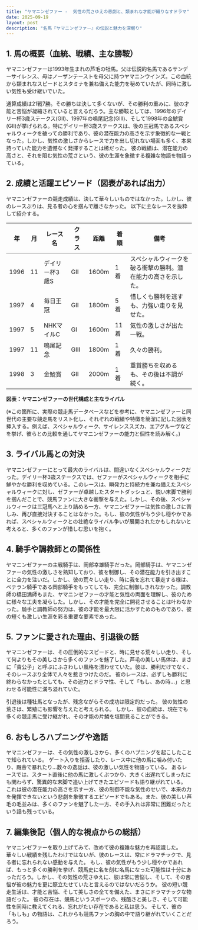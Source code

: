 ```yaml
---
title: "ヤマニンゼファー -  気性の荒さゆえの悲劇と、類まれな才能が織りなすドラマ"
date: 2025-09-19
layout: post
description: "名馬『ヤマニンゼファー』の伝説と魅力を深堀り"
---
```


## 1. 馬の概要（血統、戦績、主な勝鞍）

ヤマニンゼファーは1993年生まれの芦毛の牡馬。父は伝説的名馬であるサンデーサイレンス、母はノーザンテーストを母父に持つヤマニンウインズ。この血統から類まれなスピードとスタミナを兼ね備えた能力を秘めていたが、同時に激しい気性も受け継いでいた。  

通算成績は21戦7勝。その勝ちは決して多くないが、その勝利の重みに、彼の才能と苦悩が凝縮されていると言えるだろう。主な勝鞍としては、1996年のデイリー杯3歳ステークス(GII)、1997年の鳴尾記念(GIII)、そして1998年の金鯱賞(GII)が挙げられる。特にデイリー杯3歳ステークスは、後の三冠馬であるスペシャルウィークを破っての勝利であり、彼の潜在能力の高さを示す象徴的な一戦となった。しかし、気性の激しさからレースで力を出し切れない場面も多く、本来持っていた能力を遺憾なく発揮することは稀だった。  彼の戦績は、潜在能力の高さと、それを阻む気性の荒さという、彼の生涯を象徴する複雑な物語を物語っている。


## 2. 成績と活躍エピソード（図表があれば出力）

ヤマニンゼファーの競走成績は、決して華々しいものではなかった。しかし、彼のレースぶりは、見る者の心を掴んで離さなかった。  以下に主なレースを抜粋して紹介する。

| 年 | 月 | レース名          | クラス | 距離 | 着順 | 備考                                                                 |
|---|----|-----------------|-------|-----|-----|----------------------------------------------------------------------|
| 1996 | 11 | デイリー杯3歳S     | GII   | 1600m| 1着 | スペシャルウィークを破る衝撃の勝利。潜在能力の高さを示した。                    |
| 1997 | 4  | 毎日王冠           | GII   | 1800m| 5着 | 惜しくも勝利を逃すも、力強い走りを見せた。                               |
| 1997 | 5  | NHKマイルC         | GI    | 1600m| 11着|  気性の激しさが出た一戦。                                             |
| 1997 | 11| 鳴尾記念           | GIII  | 1800m| 1着 |  久々の勝利。                                                             |
| 1998 | 3  | 金鯱賞             | GII   | 2000m| 1着 |  重賞勝ちを収めるも、その後は不調が続く。                                     |


**図表：ヤマニンゼファーの世代構成と主なライバル**

(※この箇所に、実際の競走馬データベースなどを参考に、ヤマニンゼファーと同世代の主要な競走馬をリスト化し、それぞれの戦績や特徴を簡潔に記した図表を挿入する。例えば、スペシャルウィーク、サイレンススズカ、エアグルーヴなどを挙げ、彼らとの比較を通してヤマニンゼファーの能力と個性を読み解く。)


## 3. ライバル馬との対決

ヤマニンゼファーにとって最大のライバルは、間違いなくスペシャルウィークだった。デイリー杯3歳ステークスでは、ゼファーがスペシャルウィークを相手に鮮やかな勝利を収めている。このレースは、瞬発力と持続力を兼ね備えたスペシャルウィークに対し、ゼファーが卓越したスタートダッシュと、鋭い末脚で勝利を掴んだことで、競馬ファンに大きな衝撃を与えた。しかし、その後、スペシャルウィークは三冠馬へと上り詰める一方、ヤマニンゼファーは気性の激しさに苦しみ、再び直接対決することはなかった。もし、彼の気性がもう少し穏やかであれば、スペシャルウィークとの壮絶なライバル争いが展開されたかもしれないと考えると、多くのファンが惜しむ思いを抱く。


## 4. 騎手や調教師との関係性

ヤマニンゼファーの主戦騎手は、岡部幸雄騎手だった。岡部騎手は、ヤマニンゼファーの気性の激しさを熟知しており、彼を制御し、その潜在能力を引き出すことに全力を注いだ。しかし、彼の荒々しい走り、時に我を忘れて暴走する様は、ベテラン騎手である岡部騎手をもってしても、完全に制御しきれなかった。調教師の橋田満師もまた、ヤマニンゼファーの才能と気性の両面を理解し、彼のために様々な工夫を凝らした。しかし、その才能を完全に開花させることは叶わなかった。騎手と調教師の努力は、彼の才能を最大限に活かすためのものであり、彼の短くも激しい生涯を彩る重要な要素であった。


## 5. ファンに愛された理由、引退後の話

ヤマニンゼファーは、その圧倒的なスピードと、時に見せる荒々しい走り、そして何よりもその美しさから多くのファンを魅了した。芦毛の美しい馬体は、まさに「貴公子」と呼ぶにふさわしい風格を漂わせていた。彼は、勝利だけでなく、そのレースぶり全体で人々を惹きつけたのだ。  彼のレースは、必ずしも勝利に終わらなかったとしても、その迫力とドラマ性、そして「もし、あの時…」と思わせる可能性に満ち溢れていた。

引退後は種牡馬となったが、残念ながらその成功は限定的だった。  彼の気性の荒さは、繁殖にも影響を与えたと考えられる。  しかし、彼の血統は、現在でも多くの競走馬に受け継がれ、その才能の片鱗を垣間見ることができる。


## 6. おもしろハプニングや逸話

ヤマニンゼファーは、その気性の激しさから、多くのハプニングを起こしたことで知られている。  ゲート入りを拒否したり、レース中に他の馬に噛み付いたり、厩舎で暴れたり…数々の逸話は、彼の激しい気性を物語っている。  あるレースでは、スタート直後に他の馬に激しくぶつかり、大きく出遅れてしまったにも関わらず、驚異的な末脚で追い上げてきたエピソードも語り継がれている。  これは彼の潜在能力の高さを示す一方、彼の制御不能な気性のせいで、本来の力を発揮できないという悲劇を象徴するエピソードでもある。また、彼の美しい芦毛の毛並みは、多くのファンを魅了した一方、その手入れは非常に困難だったという話も残っている。


## 7. 編集後記（個人的な視点からの総括）

ヤマニンゼファーを取り上げてみて、改めて彼の複雑な魅力を再認識した。  華々しい戦績を残したわけではないが、彼のレースは、常にドラマチックで、見る者に忘れられない感動を与えた。  もし、彼の気性がもう少し穏やかであれば、もっと多くの勝利を挙げ、競馬史に名を刻む名馬になった可能性は十分にあっただろう。しかし、その気性の荒さゆえに、彼は常に苦悩し、そして、その苦悩が彼の魅力を更に際立たせていたと言えるのではないだろうか。  彼の短い競走生活は、才能と苦悩、そして美しさの全てを備えた、まさにドラマチックな物語だった。  彼の存在は、競馬というスポーツの、残酷さと美しさ、そして可能性を同時に教えてくれる、忘れがたい存在であると私は思う。  そして、彼の「もしも」の物語は、これからも競馬ファンの胸の中で語り継がれていくことだろう。
